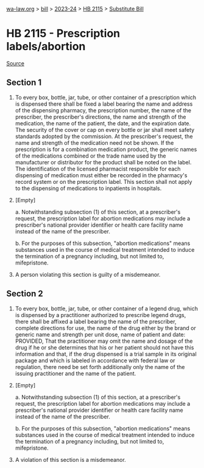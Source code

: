 [wa-law.org](/) > [bill](/bill/) > [2023-24](/bill/2023-24/) > [HB 2115](/bill/2023-24/hb/2115/) > [Substitute Bill](/bill/2023-24/hb/2115/S/)

# HB 2115 - Prescription labels/abortion

[Source](http://lawfilesext.leg.wa.gov/biennium/2023-24/Pdf/Bills/House%20Bills/2115-S.pdf)

## Section 1
1. To every box, bottle, jar, tube, or other container of a prescription which is dispensed there shall be fixed a label bearing the name and address of the dispensing pharmacy, the prescription number, the name of the prescriber, the prescriber's directions, the name and strength of the medication, the name of the patient, the date, and the expiration date. The security of the cover or cap on every bottle or jar shall meet safety standards adopted by the commission. At the prescriber's request, the name and strength of the medication need not be shown. If the prescription is for a combination medication product, the generic names of the medications combined or the trade name used by the manufacturer or distributor for the product shall be noted on the label. The identification of the licensed pharmacist responsible for each dispensing of medication must either be recorded in the pharmacy's record system or on the prescription label. This section shall not apply to the dispensing of medications to inpatients in hospitals.

2. [Empty]

    a. Notwithstanding subsection (1) of this section, at a prescriber's request, the prescription label for abortion medications may include a prescriber's national provider identifier or health care facility name instead of the name of the prescriber.

    b. For the purposes of this subsection, "abortion medications" means substances used in the course of medical treatment intended to induce the termination of a pregnancy including, but not limited to, mifepristone.

3. A person violating this section is guilty of a misdemeanor.

## Section 2
1. To every box, bottle, jar, tube, or other container of a legend drug, which is dispensed by a practitioner authorized to prescribe legend drugs, there shall be affixed a label bearing the name of the prescriber, complete directions for use, the name of the drug either by the brand or generic name and strength per unit dose, name of patient and date: PROVIDED, That the practitioner may omit the name and dosage of the drug if he or she determines that his or her patient should not have this information and that, if the drug dispensed is a trial sample in its original package and which is labeled in accordance with federal law or regulation, there need be set forth additionally only the name of the issuing practitioner and the name of the patient.

2. [Empty]

    a. Notwithstanding subsection (1) of this section, at a prescriber's request, the prescription label for abortion medications may include a prescriber's national provider identifier or health care facility name instead of the name of the prescriber.

    b. For the purposes of this subsection, "abortion medications" means substances used in the course of medical treatment intended to induce the termination of a pregnancy including, but not limited to, mifepristone.

3. A violation of this section is a misdemeanor.

